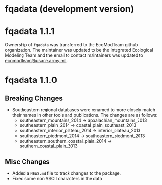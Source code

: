 # fqadata (development version)

# fqadata 1.1.1

Ownership of `fqadata` was transferred to the EcoModTeam github organization. The maintainer was updated to be the Integrated Ecological Modeling Team and the email to contact maintainers was updated to ecomodteam@usace.army.mil.

# fqadata 1.1.0

## Breaking Changes

-   Southeastern regional databases were renamed to more closely match their names in other tools and publications. The changes are as follows:
    -   southeastern_mountains_2014 -\> appalachian_mountains_2013
    -   southeastern_plain_2014 -\> coastal_plain_southeast_2013
    -   southeastern_interior_plateau_2014 -\> interior_plateau_2013
    -   southeastern_piedmont_2014 -\> southeastern_piedmont_2013
    -   southeastern_southern_coastal_plain_2014 -\> southern_coastal_plain_2013

## Misc Changes

-   Added a `NEWS.md` file to track changes to the package.
-   Fixed some non ASCII characters in the data
